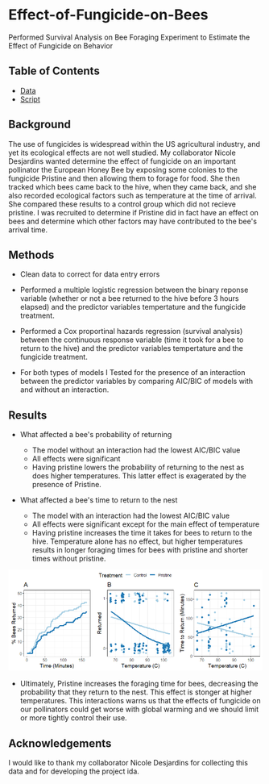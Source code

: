 # Effect-of-Fungicide-on-Bees
Performed Survival Analysis on Bee Foraging Experiment to Estimate the Effect of Fungicide on Behavior

## Table of Contents

* [Data](https://github.com/colinmichaellynch/Effect-of-Fungicide-on-Bees/blob/main/FN%20combined%20data%20-%20All%20data.csv)
* [Script](https://github.com/colinmichaellynch/Effect-of-Fungicide-on-Bees/blob/main/updateWithRunAnalysis.R)

## Background

The use of fungicides is widespread within the US agricultural industry, and yet its ecological effects are not well studied. My collaborator Nicole Desjardins wanted determine the effect of fungicide on an important pollinator the European Honey Bee by exposing some colonies to the fungicide Pristine and then allowing them to forage for food. She then tracked which bees came back to the hive, when they came back, and she also recorded ecological factors such as temperature at the time of arrival. She compared these results to a control group which did not recieve pristine. I was recruited to determine if Pristine did in fact have an effect on bees and determine which other factors may have contributed to the bee's arrival time. 

## Methods

* Clean data to correct for data entry errors

* Performed a multiple logistic regression between the binary reponse variable (whether or not a bee returned to the hive before 3 hours elapsed) and the predictor variables tempertature and the fungicide treatment. 

* Performed a Cox proportinal hazards regression (survival analysis) between the continuous response variable (time it took for a bee to return to the hive) and the predictor variables tempertature and the fungicide treatment. 

* For both types of models I Tested for the presence of an interaction between the predictor variables by comparing AIC/BIC of models with and without an interaction. 

## Results

* What affected a bee's probability of returning
  - The model without an interaction had the lowest AIC/BIC value
  - All effects were significant
  - Having pristine lowers the probability of returning to the nest as does higher temperatures. This latter effect is exagerated by the presence of Pristine. 

* What affected a bee's time to return to the nest
  - The model with an interaction had the lowest AIC/BIC value
  - All effects were significant except for the main effect of temperature
  - Having pristine increases the time it takes for bees to return to the hive. Temperature alone has no effect, but higher temperatures results in longer foraging times for bees with pristine and shorter times without pristine. 
  
![](/Images/Rplot01.png)

* Ultimately, Pristine increases the foraging time for bees, decreasing the probability that they return to the nest. This effect is stonger at higher temperatures. This interactions warns us that the effects of fungicide on our pollinators could get worse with global warming and we should limit or more tightly control their use. 

## Acknowledgements

I would like to thank my collaborator Nicole Desjardins for collecting this data and for developing the project ida.
